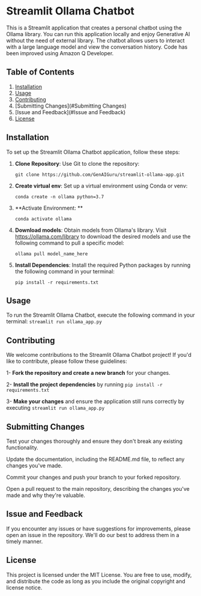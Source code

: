# Streamlit Ollama Chatbot

This is a Streamlit application that creates a personal chatbot using the Ollama library.
You can run this application locally and enjoy Generative AI without the need of external library.
The chatbot allows users to interact with a large language model and view the conversation history.
Code has been improved using Amazon Q Developer.

## Table of Contents

1. [Installation](#installation)
2. [Usage](#Usage)
3. [Contributing](#Contributing)
4. [Submitting Changes](#Submitting Changes)
5. [Issue and Feedback](#Issue and Feedback)
6. [License](#license)

## Installation

To set up the Streamlit Ollama Chatbot application, follow these steps:

1. **Clone Repository**: Use Git to clone the repository:
   ```
   git clone https://github.com/GenAIGuru/streamlit-ollama-app.git
   ```

2. **Create virtual env**: Set up a virtual environment using Conda or venv:
    ```
    conda create -n ollama python=3.7  
    ```
3. **Activate Environment: **
   ```
   conda activate ollama
   ```
4. **Download models**:  Obtain models from Ollama's library. Visit https://ollama.com/library to download the desired models and use the following command to pull a specific model:
    ```
    ollama pull model_name_here
    ```
5. **Install Dependencies**: Install the required Python packages by running the following command in your terminal:

    ```
    pip install -r requirements.txt
    ```
   
## Usage
To run the Streamlit Ollama Chatbot, execute the following command in your terminal:
    ```
    streamlit run ollama_app.py
    ```

## Contributing

We welcome contributions to the Streamlit Ollama Chatbot project! If you'd like to contribute, please follow these guidelines:

1- **Fork the repository and create a new branch** for your changes.

2- **Install the project dependencies** by running 
    ```
    pip install -r requirements.txt
    ```

3- **Make your changes** and ensure the application still runs correctly by executing 
    ```
    streamlit run ollama_app.py
    ```

## Submitting Changes

Test your changes thoroughly and ensure they don't break any existing functionality.

Update the documentation, including the README.md file, to reflect any changes you've made.

Commit your changes and push your branch to your forked repository.

Open a pull request to the main repository, describing the changes you've made and why they're valuable.

## Issue and Feedback

If you encounter any issues or have suggestions for improvements, please open an issue in the repository. We'll do our best to address them in a timely manner.

## License
This project is licensed under the MIT License. You are free to use, modify, and distribute the code as long as you include the original copyright and license notice.

